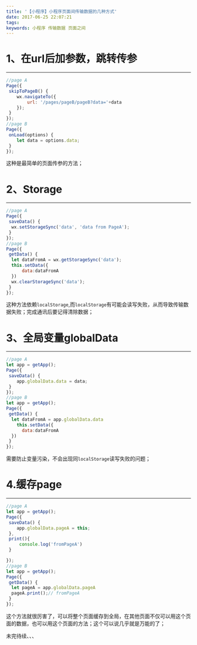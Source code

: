 ```yaml
---
title: '【小程序】小程序页面间传输数据的几种方式'
date: 2017-06-25 22:07:21
tags:
keywords: 小程序 传输数据 页面之间
---
```

 # 1、在url后加参数，跳转传参
---------------------
```js
//page A
Page({
 skipToPageB() {
    wx.navigateTo({
        url: '/pages/pageB/pageB?data='+data
    });
 }
});
//page B
Page({
 onLoad(options) {
    let data = options.data;
 }
});
```
这种是最简单的页面传参的方法；
<!--more-->

 # 2、Storage
---------------------
```js
//page A
Page({
 saveData() {
  wx.setStorageSync('data', 'data from PageA');
 }
});
//page B
Page({
 getData() {
  let dataFromA = wx.getStorageSync('data');
  this.setData({
      data:dataFromA
  })
  wx.clearStorageSync('data');
 }
});
```
这种方法依赖`localStorage`,而`localStorage`有可能会读写失败，从而导致传输数据失败；完成通讯后要记得清除数据；

 # 3、全局变量globalData
---------------------
```js
//page A
let app = getApp();
Page({
 saveData() {
    app.globalData.data = data;
 }
});
//page B
let app = getApp();
Page({
 getData() {
  let dataFromA = app.globalData.data
    this.setData({
      data:dataFromA
  })
 }
});
```
需要防止变量污染，不会出现同`localStorage`读写失败的问题；

 # 4.缓存page
---------------------
```js
//page A
let app = getApp();
Page({
 saveData() {
    app.globalData.pageA = this;
 },
 print(){
     console.log('fromPageA')
 }

});
//page B
let app = getApp();
Page({
 getData() {
  let pageA = app.globalData.pageA
  pageA.print();// fromPageA
 }
});
```
这个方法就很厉害了，可以将整个页面缓存到全局，在其他页面不仅可以用这个页面的数据，也可以用这个页面的方法；这个可以说几乎就是万能的了；

未完待续、、、


